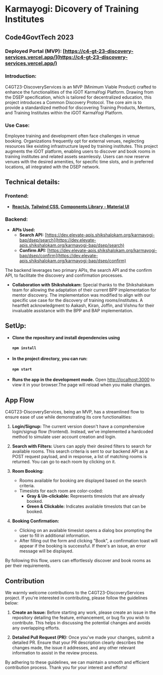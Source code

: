 # Karmayogi: Dicovery of Training Institutes

## Code4GovtTech 2023

### Deployed Portal (MVP): [https://c4-gt-23-discovery-services.vercel.app/](https://c4-gt-23-discovery-services.vercel.app/)

### Introduction:

C4GT23-DiscoveryServices is an MVP (Minimum Viable Product) crafted to enhance the functionalities of the iGOT KarmaYogi Platform. Drawing from the DSEP specification, which is tailored for decentralized education, this project introduces a Common Discovery Protocol. The core aim is to provide a standardized method for discovering Training Products, Mentors, and Training Institutes within the iGOT KarmaYogi Platform.

### Use Case:

Employee training and development often face challenges in venue booking. Organizations frequently opt for external venues, neglecting resources like existing infrastructure layed by training institutes. This project augments the iGOT platform, enabling users to discover and book rooms in training institutes and related assets seamlessly. Users can now reserve venues with the desired amenities, for specific time slots, and in preferred locations, all integrated with the DSEP network.

## Technical details:

### Frontend:

- **[ReactJs](https://react.dev/), [Tailwind CSS](https://tailwindcss.com/), [Components Library - Material UI](https://mui.com/material-ui/)**

### Backend:

- **APIs Used:**
  - **Search API:** [https://dev.elevate-apis.shikshalokam.org/karmayogi-bap/dsep/search](https://dev.elevate-apis.shikshalokam.org/karmayogi-bap/dsep/search)
  - **Confirm API:** [https://dev.elevate-apis.shikshalokam.org/karmayogi-bap/dsep/confirm](https://dev.elevate-apis.shikshalokam.org/karmayogi-bap/dsep/confirm)

The backend leverages two primary APIs, the search API and the confirm API, to facilitate the discovery and confirmation processes.

- **Collaboration with Shikshalokam:** Special thanks to the Shikshalokam team for allowing the adaptation of their current BPP implementation for mentor discovery. The implementation was modified to align with our specific use case for the discovery of training rooms/institutes. A heartfelt acknowledgment to Aakash, Kiran, Joffin, and Vishnu for their invaluable assistance with the BPP and BAP implementation.

## SetUp:

- **Clone the repository and install dependencies using**

  #### `npm install`

- **In the project directory, you can run:**

  #### `npm start`

- **Runs the app in the development mode.**
  Open [http://localhost:3000](http://localhost:3000) to view it in your browser.The page will reload when you make changes.

## App Flow

C4GT23-DiscoveryServices, being an MVP, has a streamlined flow to ensure ease of use while demonstrating its core functionalities:

1. **Login/Signup:** The current version doesn't have a comprehensive login/signup flow (frontend). Instead, we've implemented a hardcoded method to simulate user account creation and login.

2. **Search with Filters:** Users can apply their desired filters to search for available rooms. This search criteria is sent to our backend API as a POST request payload, and in response, a list of matching rooms is returned. You can go to each room by clicking on it.

3. **Room Booking:**
   - Rooms available for booking are displayed based on the search criteria.
   - Timeslots for each room are color-coded:
     - **Gray & Un-clickable:** Represents timeslots that are already booked.
     - **Green & Clickable:** Indicates available timeslots that can be booked.
4. **Booking Confirmation:**
   - Clicking on an available timeslot opens a dialog box prompting the user to fill in additional information.
   - After filling out the form and clicking "Book", a confirmation toast will appear if the booking is successful. If there's an issue, an error message will be displayed.

By following this flow, users can effortlessly discover and book rooms as per their requirements.

## Contribution

We warmly welcome contributions to the C4GT23-DiscoveryServices project. If you're interested in contributing, please follow the guidelines below:

1. **Create an Issue:** Before starting any work, please create an issue in the repository detailing the feature, enhancement, or bug fix you wish to contribute. This helps in discussing the potential changes and avoids any overlapping efforts.

2. **Detailed Pull Request (PR):** Once you've made your changes, submit a detailed PR. Ensure that your PR description clearly describes the changes made, the issue it addresses, and any other relevant information to assist in the review process.

By adhering to these guidelines, we can maintain a smooth and efficient contribution process. Thank you for your interest and efforts!
